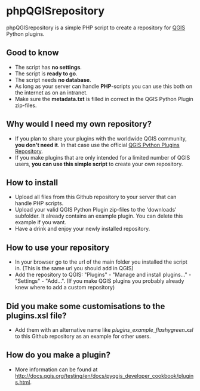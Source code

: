 # phpQGISrepository
phpQGISrepository is a simple PHP script to create a repository for [QGIS](http://qgis.org) Python plugins.

## Good to know
* The script has **no settings**.
* The script is **ready to go**.
* The script needs **no database**.
* As long as your server can handle **PHP**-scripts you can use this both on the internet as on an intranet.
* Make sure the **metadata.txt** is filled in correct in the QGIS Python Plugin zip-files.

## Why would I need my own repository?
* If you plan to share your plugins with the worldwide QGIS community, **you don't need it**. In that case use the official [QGIS Python Plugins Repository](https://plugins.qgis.org/plugins/plugins.xml).
* If you make plugins that are only intended for a limited number of QGIS users, **you can use this simple script** to create your own repository. 

## How to install
* Upload all files from  this Github repository to your server that can handle PHP scripts.
* Upload your valid QGIS Python Plugin zip-files to the 'downloads' subfolder. It already contains an example plugin. You can delete this example if you want.
* Have a drink and enjoy your newly installed repository.

## How to use your repository
* In your browser go to the url of the main folder you installed the script in. (This is the same url you should add in QGIS)
* Add the repository to QGIS: "Plugins" - "Manage and install plugins..." - "Settings" - "Add...". (If you make QGIS plugins you probably already knew where to add a custom repository)

## Did you make some customisations to the plugins.xsl file?
* Add them with an alternative name like *plugins_example_flashygreen.xsl* to this Github repository as an example for other users.

## How do you make a plugin?
* More information can be found at http://docs.qgis.org/testing/en/docs/pyqgis_developer_cookbook/plugins.html.

